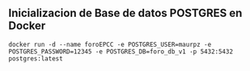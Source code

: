 ## Inicializacion de Base de datos POSTGRES en Docker

    docker run -d --name foroEPCC -e POSTGRES_USER=maurpz -e POSTGRES_PASSWORD=12345 -e POSTGRES_DB=foro_db_v1 -p 5432:5432 postgres:latest

